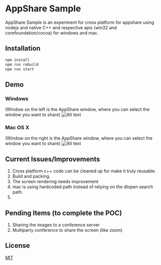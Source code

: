 # AppShare Sample

AppShare Sample is an experiment for cross platform for appshare using nodejs and native C++ and respective apis (win32 and corefoundation/cocoa) for windows and mac.

## Installation

```bash
npm install
npm run rebuild
npm run start
```
## Demo
### Windows
(Window on the left is the AppShare window, where you can select the window you want to share)
![Alt text](AppShare-Orig-Win-Demo.gif?raw=true "Windows Demo")

### Mac OS X
(Window on the right is the AppShare window, where you can select the window you want to share)
![Alt text](AppShare-Orig-Mac-Demo.gif?raw=true "Mac Demo")


## Current Issues/Improvements
1. Cross platform c++ code can be cleaned up for make it truly reusable.
2. Build and packing.
3. The screen rendering needs improvement
4. mac is using hardcoded path instead of relying on the dlopen search path.
5. 

## Pending Items (to complete the POC)
1. Sharing the images to a conference server
2. Multiparty conference to share the screen (like zoom)
## License
[MIT](https://choosealicense.com/licenses/mit/)